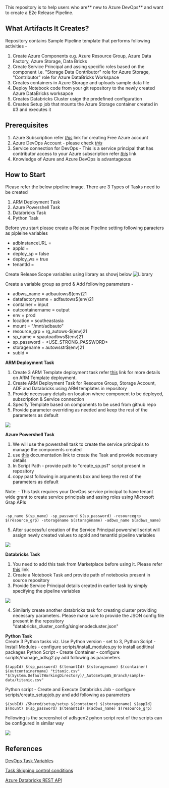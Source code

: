 This repository is to help users who are** new to Azure DevOps** and want to create a E2e Release Pipeline. 
## What Artifacts It Creates? ##
Repository contains Sample Pipeline template that performs following activities - 
1. Create Azure Components e.g. Azure Resource Group, Azure Data Factory, Azure Storage, Data Bricks
2. Create Service Principal and assing specific roles based on the component i.e. "Storage Data Contributor" role for Azure Storage, "Contributor" role for Azure DataBricks Workspace 
3. Creates containers in Azure Storage and uploads sample data file
4. Deploy Notebook code from your git repository to the newly created Azure DataBricks worksapce
5. Creates Databricks Cluster usign the predefined configuration
6. Creates Setup job that mounts the Azure Storage container created in #3 and executes it 

## Prerequisites ##
1. Azure Subscription refer [_this_](https://azure.microsoft.com/en-in/free/) link for creating Free Azure account
2. Azure DevOps Account -  please check [_this_](https://docs.microsoft.com/en-us/azure/devops/user-guide/sign-up-invite-teammates?view=azure-devops)
3. Service connection for DevOps - This is a service principal that has contributor access to your Azure subscription refer [_this_](https://docs.microsoft.com/en-us/azure/devops/pipelines/library/service-endpoints?view=azure-devops&tabs=yaml) link
4. Knowledge of Azure and Azure DevOps is advantageous 

## How to Start ##
Please refer the below pipeline image. There are 3 Types of Tasks need to be created
1. ARM Deployment Task
2. Azure Powershell Task
3. Databricks Task
4. Python Task

Before you start please create a Release Pipeline setting following paraeters as pipleine variables
* adbInstanceURL = <VALUE KEEP EMPTY>
* appId = <VALUE KEEP EMPTY>
* deploy_sp = false
* deploy_ws = true
* tenantId = <VALUE KEEP EMPTY>

Create Release Scope variables using library as showj below
![Library](imgs/library.png)

Create a variable group as prod & Add following parameters - 
* adbws_name = adbautows$(env)21
* datafactoryname = adfautows$(env)21
* container = input
* outcontainername = output
* env = prod
* location = southeastasia
* mount = "/mnt/adbauto"
* resource_grp = rg_autows-$(env)21
* sp_name = spautoadbws$(env)21
* sp_password = <USE_STRONG_PASSWORD>
* storagename = autowsstr$(env)21
* subId = <ID OF YOUR SUBSCRIPTION>

<b> ARM Deployment Task </b>
1. Create 3 ARM Template deployment task refer [this](https://github.com/microsoft/azure-pipelines-tasks/blob/master/Tasks/AzureResourceManagerTemplateDeploymentV3/README.md) link for more details on ARM Template deployment.
2. Create ARM Deployment Task for Resource Group, Storage Account, ADF and Databricks using ARM templates in repository  
3. Provide necessary details on location where component to be deployed, subscription & Service connection
4. Specify Template based on components to be used from github repo
5. Provide parameter overriding as needed and keep the rest of the parameters as default

![](imgs/arm_task.png)


<b> Azure Powershell Task </b>
1. We will use the powershell task to create the service principals to manage the components created
2. use [this](https://docs.microsoft.com/en-us/azure/devops/pipelines/tasks/deploy/azure-powershell?view=azure-devops) documentation link to create the Task and provide necessary details
3. In Script Path - provide path to "create_sp.ps1" script present in repository
4. copy past following in arguments box and keep the rest of the parameters as default

Note: - This task requires your DevOps service principal to have tenant wide grant to create service principals and assing roles using Microsoft Grap APIs 
 
```

-sp_name $(sp_name) -sp_password $(sp_password) -resourcegrp $(resource_grp) -storagename $(storagename) -adbws_name $(adbws_name)

```
5. After successful creation of the Service Principal powershell script will assign newly created values to appId and tenantId pipeline variables

![](imgs/sp_task.png)


<b> Databricks Task </b>
1. You need to add this task from Marketplace before using it. Please refer [this](https://marketplace.visualstudio.com/items?itemName=DataThirstLtd.databricksDeployScriptsTasks) link
2. Create a Notebook Task and provide path of notebooks present in source repository
3. Provide Service Principal details created in earlier task by simply specifying the pipeline variables

 ![](imgs/db_nbtask.png)

4. Similarly create another databricks task for creating cluster providing necessary parameters. Please make sure to provide the JSON config file present in the repository "databricks_cluster_config/singlenodecluster.json"

<b> Python Task </b></br>
Create 3 Python tasks viz. Use Python version - set to 3, 
Python Script - Install Modules  - configure scripts/install_modules.py to install additinal packages
Python Script - Create Container - configure scripts/manage_adlsg2.py add following as parameters
```
$(appId) $(sp_password) $(tenantId) $(storagename) $(container) $(outcontainername) "titanic.csv" "$(System.DefaultWorkingDirectory)/_AutoSetupWS_Branch/sample-data/titanic.csv"
```
Python script - Create and Execute Databricks Job - configure scripts/create_setupjob.py and add following as parameters
```
$(subId) /Shared/setup/setup $(container) $(storagename) $(appId) $(mount) $(sp_password) $(tenantId) $(adbws_name) $(resource_grp)
```
Following is the screenshot of adlsgen2 pyhon script rest of the scripts can be configured in similar way

![](imgs/python_1.png)


## References ##

[DevOps Task Variables](https://docs.microsoft.com/en-us/azure/devops/pipelines/process/variables?view=azure-devops&tabs=yaml%2Cbatch#understand-variable-syntax)

[Task Skipping control conditions](https://docs.microsoft.com/en-us/azure/devops/pipelines/process/conditions?view=azure-devops&tabs=classic)

[Azure Databricks REST API](https://docs.microsoft.com/en-us/azure/databricks/dev-tools/api/latest/)
